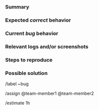 <!---
Please read this!

Before opening a new issue, make sure to search for keywords in the 
issues and verify the issue you're about to submit isn't a duplicate.
--->

### Summary

<!-- Summarize the bug encountered concisely -->

### Expected *correct* behavior

<!-- Describe what you intended to get/see -->
### Current *bug* behavior

<!-- Describe what you actually got/saw -->

### Relevant logs and/or screenshots

<!-- Paste any relevant logs - please use code blocks (```) to format 
console output,
logs, and code as it's very hard to read otherwise. -->

### Steps to reproduce

<!-- List the platform, software version, etc, you are on. -->

<!-- List the steps you took to get/see the unexpected behavior -->

### Possible solution

<!-- List possible solutions for further investigations -->

<!-- List possible next steps -->

<!---
LINES BELOW WILL SET GITLAB ISSUE PROPERTIES
--->
/label ~bug
<!-- Assign the team members working on the bug -->
/assign @team-member1 @team-member2
<!-- Estimate the amount of hours needed to fix the bug -->
/estimate 1h
